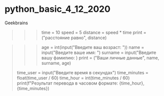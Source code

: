 # python_basic_4_12_2020
Geekbrains
>>> time = 10 
    speed = 5
    distance = speed * time
    print = ("расстояние равно", distance)
    
>>> age = int(input("Введите ваш возраст: "))
    name = input("Введите ваше имя: ") 
    surname = input("Введите вашу фамилию: )
    print = ("Ваши личные данные", name, surname, age)
> 
>   time_user = input("Введите время в секундах")
>   time_minutes = float(time_user / 60)
>   time_hour = int(time_minutes / 60)
>   print(f"Результат перевода в часовом формате: {time_hour}, {time_minutes})
    